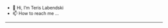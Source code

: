 - 👋 Hi, I’m Teris Labendski
- 📫 How to reach me ...
<hr>
<!---
terishonda/terishonda is a ✨ special ✨ repository because its `README.md` (this file) appears on your GitHub profile.
You can click the Preview link to take a look at your changes.
--->
